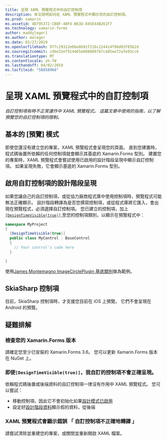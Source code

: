 ```yaml
---
title: 呈現 XAML 預覽程式中的自訂控制項
description: 本文說明如何在 XAML 預覽程式中顯示您的自訂控制項。
ms.prod: xamarin
ms.assetid: 4D795372-CB8F-48F4-B63D-845E44B261F7
ms.technology: xamarin-forms
author: maddyleger1
ms.author: maleger
ms.date: 03/27/2019
ms.openlocfilehash: 977c29312e0be8b92f216c224414f9bd03f8562d
ms.sourcegitcommit: c4be32ef914465e808d89767c4d5ee72afe93cc6
ms.translationtype: MT
ms.contentlocale: zh-TW
ms.lasthandoff: 04/02/2019
ms.locfileid: "58858968"
---
```

# <a name="render-custom-controls-in-the-xaml-previewer"></a>呈現 XAML 預覽程式中的自訂控制項

_自訂控制項有時不正常運作中 XAML 預覽程式。 這篇文章中使用的指南，以了解預覽您的自訂控制項的限制。_

## <a name="basic-preview-mode"></a>基本的 [預覽] 模式

即使您還沒有建立您的專案，XAML 預覽程式會呈現您的頁面。 直到您建置時，程式碼後置所依賴的任何控制項就會顯示其基底的 Xamarin.Forms 型別。 建置您的專案時，XAML 預覽程式會嘗試使用已啟用的設計階段呈現中顯示自訂控制項。 如果呈現失敗，它會顯示基底的 Xamarin.Forms 型別。

## <a name="enable-design-time-rendering-for-custom-controls"></a>啟用自訂控制項的設計階段呈現

如果您讓自己的自訂控制項，或從協力廠商程式庫中使用控制項時，預覽程式可能無法正確顯示。 設計階段轉譯為是否您撰寫控制項，或從程式庫將它匯入，會出現在預覽程式，必須選擇自訂控制項。 您已建立的控制項，加上[ `[DesignTimeVisible(true)]` ](xref:System.ComponentModel.DesignTimeVisibleAttribute)至您的控制項類別，以顯示在預覽程式中：

```csharp
namespace MyProject
{
  [DesignTimeVisible(true)]
  public class MyControl : BaseControl
  {
    // Your control's code here
  }

}
```

使用[James Montemagno ImageCirclePlugin 基底類別](https://github.com/jamesmontemagno/ImageCirclePlugin/blob/master/src/ImageCircle/CircleImage.shared.cs)做為範例。


## <a name="skiasharp-controls"></a>SkiaSharp 控制項

目前，SkiaSharp 控制項時，才支援您目前在 iOS 上預覽。 它們不會呈現在 Android 的預覽。

## <a name="troubleshooting"></a>疑難排解

### <a name="check-your-xamarinforms-version"></a>檢查您的 Xamarin.Forms 版本
請確定您至少已安裝的 Xamarin.Forms 3.6。 您可以更新 Xamarin.Forms 版本在 NuGet 上。

### <a name="even-with-designtimevisibletrue-my-custom-control-isnt-rendering-properly"></a>即使`[DesignTimeVisible(true)]`，我自訂的控制項不會正確呈現。
依賴程式碼後置或後端資料的自訂控制項一律沒有作用中 XAML 預覽程式。 您可以嘗試：
* 移動控制項，因此它不會初始化如果[設計模式已啟用](index.md#detect-design-mode)
* 設定好[設計階段資料](design-time-data.md)顯示假的資料，從後端

### <a name="the-xaml-previewer-shows-the-error-custom-controls-arent-rendering-properly"></a>XAML 預覽程式會顯示錯誤 「 自訂控制項不正確地轉譯 」
請嘗試清除並重建您的專案，或關閉並重新開啟 XAML 檔案。
